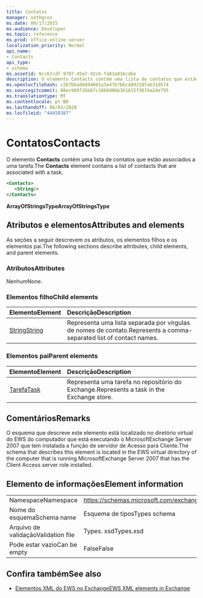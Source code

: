 ```yaml
---
title: Contatos
manager: sethgros
ms.date: 09/17/2015
ms.audience: Developer
ms.topic: reference
ms.prod: office-online-server
localization_priority: Normal
api_name:
- Contacts
api_type:
- schema
ms.assetid: 0cc67cdf-9707-45e7-92c6-fa83a016cdbe
description: O elemento Contacts contém uma lista de contatos que estão associados a uma tarefa.
ms.openlocfilehash: c2b7bbadd494081a3e47b7b6c489218fab31d574
ms.sourcegitcommit: 88ec988f2bb67c1866d06b361615f3674a24e795
ms.translationtype: MT
ms.contentlocale: pt-BR
ms.lasthandoff: 06/03/2020
ms.locfileid: "44458387"
---
```

# <a name="contacts"></a><span data-ttu-id="148ff-103">Contatos</span><span class="sxs-lookup"><span data-stu-id="148ff-103">Contacts</span></span>

<span data-ttu-id="148ff-104">O elemento **Contacts** contém uma lista de contatos que estão associados a uma tarefa.</span><span class="sxs-lookup"><span data-stu-id="148ff-104">The **Contacts** element contains a list of contacts that are associated with a task.</span></span> 
  
```xml
<Contacts>
   <String/>
</Contacts>
```

 <span data-ttu-id="148ff-105">**ArrayOfStringsType**</span><span class="sxs-lookup"><span data-stu-id="148ff-105">**ArrayOfStringsType**</span></span>
## <a name="attributes-and-elements"></a><span data-ttu-id="148ff-106">Atributos e elementos</span><span class="sxs-lookup"><span data-stu-id="148ff-106">Attributes and elements</span></span>

<span data-ttu-id="148ff-107">As seções a seguir descrevem os atributos, os elementos filhos e os elementos pai.</span><span class="sxs-lookup"><span data-stu-id="148ff-107">The following sections describe attributes, child elements, and parent elements.</span></span>
  
### <a name="attributes"></a><span data-ttu-id="148ff-108">Atributos</span><span class="sxs-lookup"><span data-stu-id="148ff-108">Attributes</span></span>

<span data-ttu-id="148ff-109">Nenhum</span><span class="sxs-lookup"><span data-stu-id="148ff-109">None.</span></span>
  
### <a name="child-elements"></a><span data-ttu-id="148ff-110">Elementos filho</span><span class="sxs-lookup"><span data-stu-id="148ff-110">Child elements</span></span>

|<span data-ttu-id="148ff-111">**Elemento**</span><span class="sxs-lookup"><span data-stu-id="148ff-111">**Element**</span></span>|<span data-ttu-id="148ff-112">**Descrição**</span><span class="sxs-lookup"><span data-stu-id="148ff-112">**Description**</span></span>|
|:-----|:-----|
|[<span data-ttu-id="148ff-113">String</span><span class="sxs-lookup"><span data-stu-id="148ff-113">String</span></span>](string.md) <br/> |<span data-ttu-id="148ff-114">Representa uma lista separada por vírgulas de nomes de contato.</span><span class="sxs-lookup"><span data-stu-id="148ff-114">Represents a comma-separated list of contact names.</span></span>  <br/> |
   
### <a name="parent-elements"></a><span data-ttu-id="148ff-115">Elementos pai</span><span class="sxs-lookup"><span data-stu-id="148ff-115">Parent elements</span></span>

|<span data-ttu-id="148ff-116">**Elemento**</span><span class="sxs-lookup"><span data-stu-id="148ff-116">**Element**</span></span>|<span data-ttu-id="148ff-117">**Descrição**</span><span class="sxs-lookup"><span data-stu-id="148ff-117">**Description**</span></span>|
|:-----|:-----|
|[<span data-ttu-id="148ff-118">Tarefa</span><span class="sxs-lookup"><span data-stu-id="148ff-118">Task</span></span>](task.md) <br/> |<span data-ttu-id="148ff-119">Representa uma tarefa no repositório do Exchange.</span><span class="sxs-lookup"><span data-stu-id="148ff-119">Represents a task in the Exchange store.</span></span>  <br/> |
   
## <a name="remarks"></a><span data-ttu-id="148ff-120">Comentários</span><span class="sxs-lookup"><span data-stu-id="148ff-120">Remarks</span></span>

<span data-ttu-id="148ff-121">O esquema que descreve este elemento está localizado no diretório virtual do EWS do computador que está executando o MicrosoftExchange Server 2007 que tem instalada a função de servidor de Acesso para Cliente.</span><span class="sxs-lookup"><span data-stu-id="148ff-121">The schema that describes this element is located in the EWS virtual directory of the computer that is running MicrosoftExchange Server 2007 that has the Client Access server role installed.</span></span>
  
## <a name="element-information"></a><span data-ttu-id="148ff-122">Elemento de informações</span><span class="sxs-lookup"><span data-stu-id="148ff-122">Element information</span></span>

|||
|:-----|:-----|
|<span data-ttu-id="148ff-123">Namespace</span><span class="sxs-lookup"><span data-stu-id="148ff-123">Namespace</span></span>  <br/> |https://schemas.microsoft.com/exchange/services/2006/types  <br/> |
|<span data-ttu-id="148ff-124">Nome do esquema</span><span class="sxs-lookup"><span data-stu-id="148ff-124">Schema name</span></span>  <br/> |<span data-ttu-id="148ff-125">Esquema de tipos</span><span class="sxs-lookup"><span data-stu-id="148ff-125">Types schema</span></span>  <br/> |
|<span data-ttu-id="148ff-126">Arquivo de validação</span><span class="sxs-lookup"><span data-stu-id="148ff-126">Validation file</span></span>  <br/> |<span data-ttu-id="148ff-127">Types. xsd</span><span class="sxs-lookup"><span data-stu-id="148ff-127">Types.xsd</span></span>  <br/> |
|<span data-ttu-id="148ff-128">Pode estar vazio</span><span class="sxs-lookup"><span data-stu-id="148ff-128">Can be empty</span></span>  <br/> |<span data-ttu-id="148ff-129">False</span><span class="sxs-lookup"><span data-stu-id="148ff-129">False</span></span>  <br/> |
   
## <a name="see-also"></a><span data-ttu-id="148ff-130">Confira também</span><span class="sxs-lookup"><span data-stu-id="148ff-130">See also</span></span>



- [<span data-ttu-id="148ff-131">Elementos XML do EWS no Exchange</span><span class="sxs-lookup"><span data-stu-id="148ff-131">EWS XML elements in Exchange</span></span>](ews-xml-elements-in-exchange.md)

